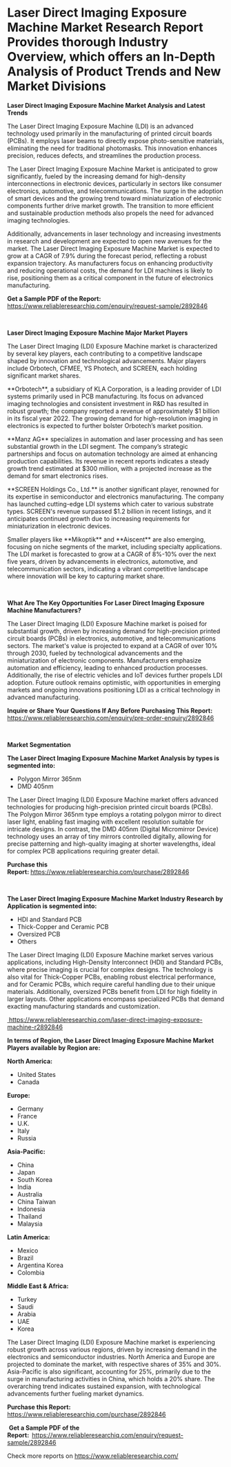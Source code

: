 <p><h1>Laser Direct Imaging Exposure Machine Market Research Report Provides thorough Industry Overview, which offers an In-Depth Analysis of Product Trends and New Market Divisions</h1></p><p><strong>Laser Direct Imaging Exposure Machine Market Analysis and Latest Trends</strong></p>
<p><p>The Laser Direct Imaging Exposure Machine (LDI) is an advanced technology used primarily in the manufacturing of printed circuit boards (PCBs). It employs laser beams to directly expose photo-sensitive materials, eliminating the need for traditional photomasks. This innovation enhances precision, reduces defects, and streamlines the production process. </p><p>The Laser Direct Imaging Exposure Machine Market is anticipated to grow significantly, fueled by the increasing demand for high-density interconnections in electronic devices, particularly in sectors like consumer electronics, automotive, and telecommunications. The surge in the adoption of smart devices and the growing trend toward miniaturization of electronic components further drive market growth. The transition to more efficient and sustainable production methods also propels the need for advanced imaging technologies. </p><p>Additionally, advancements in laser technology and increasing investments in research and development are expected to open new avenues for the market. The Laser Direct Imaging Exposure Machine Market is expected to grow at a CAGR of 7.9% during the forecast period, reflecting a robust expansion trajectory. As manufacturers focus on enhancing productivity and reducing operational costs, the demand for LDI machines is likely to rise, positioning them as a critical component in the future of electronics manufacturing.</p></p>
<p><strong>Get a Sample PDF of the Report:&nbsp;</strong> <a href="https://www.reliableresearchiq.com/enquiry/request-sample/2892846?utm_campaign=3202&utm_medium=2&utm_source=Github&utm_content=ia&utm_term=15032025&utm_id=laser-direct-imaging-exposure-machine">https://www.reliableresearchiq.com/enquiry/request-sample/2892846</a></p>
<p>&nbsp;</p>
<p><strong>Laser Direct Imaging Exposure Machine Major Market Players</strong></p>
<p><p>The Laser Direct Imaging (LDI) Exposure Machine market is characterized by several key players, each contributing to a competitive landscape shaped by innovation and technological advancements. Major players include Orbotech, CFMEE, YS Photech, and SCREEN, each holding significant market shares.</p><p>**Orbotech**, a subsidiary of KLA Corporation, is a leading provider of LDI systems primarily used in PCB manufacturing. Its focus on advanced imaging technologies and consistent investment in R&D has resulted in robust growth; the company reported a revenue of approximately $1 billion in its fiscal year 2022. The growing demand for high-resolution imaging in electronics is expected to further bolster Orbotech’s market position.</p><p>**Manz AG** specializes in automation and laser processing and has seen substantial growth in the LDI segment. The company’s strategic partnerships and focus on automation technology are aimed at enhancing production capabilities. Its revenue in recent reports indicates a steady growth trend estimated at $300 million, with a projected increase as the demand for smart electronics rises.</p><p>**SCREEN Holdings Co., Ltd.** is another significant player, renowned for its expertise in semiconductor and electronics manufacturing. The company has launched cutting-edge LDI systems which cater to various substrate types. SCREEN's revenue surpassed $1.2 billion in recent listings, and it anticipates continued growth due to increasing requirements for miniaturization in electronic devices.</p><p>Smaller players like **Mikoptik** and **Aiscent** are also emerging, focusing on niche segments of the market, including specialty applications. The LDI market is forecasted to grow at a CAGR of 8%-10% over the next five years, driven by advancements in electronics, automotive, and telecommunication sectors, indicating a vibrant competitive landscape where innovation will be key to capturing market share.</p></p>
<p>&nbsp;</p>
<p><strong>What Are The Key Opportunities For Laser Direct Imaging Exposure Machine Manufacturers?</strong></p>
<p><p>The Laser Direct Imaging (LDI) Exposure Machine market is poised for substantial growth, driven by increasing demand for high-precision printed circuit boards (PCBs) in electronics, automotive, and telecommunications sectors. The market's value is projected to expand at a CAGR of over 10% through 2030, fueled by technological advancements and the miniaturization of electronic components. Manufacturers emphasize automation and efficiency, leading to enhanced production processes. Additionally, the rise of electric vehicles and IoT devices further propels LDI adoption. Future outlook remains optimistic, with opportunities in emerging markets and ongoing innovations positioning LDI as a critical technology in advanced manufacturing.</p></p>
<p><strong>Inquire or Share Your Questions If Any Before Purchasing This Report:</strong> <a href="https://www.reliableresearchiq.com/enquiry/pre-order-enquiry/2892846?utm_campaign=3202&utm_medium=2&utm_source=Github&utm_content=ia&utm_term=15032025&utm_id=laser-direct-imaging-exposure-machine">https://www.reliableresearchiq.com/enquiry/pre-order-enquiry/2892846</a></p>
<p>&nbsp;</p>
<p><strong>Market Segmentation</strong></p>
<p><strong>The Laser Direct Imaging Exposure Machine Market Analysis by types is segmented into:</strong></p>
<p><ul><li>Polygon Mirror 365nm</li><li>DMD 405nm</li></ul></p>
<p><p>The Laser Direct Imaging (LDI) Exposure Machine market offers advanced technologies for producing high-precision printed circuit boards (PCBs). The Polygon Mirror 365nm type employs a rotating polygon mirror to direct laser light, enabling fast imaging with excellent resolution suitable for intricate designs. In contrast, the DMD 405nm (Digital Micromirror Device) technology uses an array of tiny mirrors controlled digitally, allowing for precise patterning and high-quality imaging at shorter wavelengths, ideal for complex PCB applications requiring greater detail.</p></p>
<p><strong>Purchase this Report:&nbsp;</strong><a href="https://www.reliableresearchiq.com/purchase/2892846?utm_campaign=3202&utm_medium=2&utm_source=Github&utm_content=ia&utm_term=15032025&utm_id=laser-direct-imaging-exposure-machine">https://www.reliableresearchiq.com/purchase/2892846</a></p>
<p>&nbsp;</p>
<p><strong>The Laser Direct Imaging Exposure Machine Market Industry Research by Application is segmented into:</strong></p>
<p><ul><li>HDI and Standard PCB</li><li>Thick-Copper and Ceramic PCB</li><li>Oversized PCB</li><li>Others</li></ul></p>
<p><p>The Laser Direct Imaging (LDI) Exposure Machine market serves various applications, including High-Density Interconnect (HDI) and Standard PCBs, where precise imaging is crucial for complex designs. The technology is also vital for Thick-Copper PCBs, enabling robust electrical performance, and for Ceramic PCBs, which require careful handling due to their unique materials. Additionally, oversized PCBs benefit from LDI for high fidelity in larger layouts. Other applications encompass specialized PCBs that demand exacting manufacturing standards and customization.</p></p>
<p><a href="https://www.reliableresearchiq.com/laser-direct-imaging-exposure-machine-r2892846?utm_campaign=3202&utm_medium=2&utm_source=Github&utm_content=ia&utm_term=15032025&utm_id=laser-direct-imaging-exposure-machine">&nbsp;https://www.reliableresearchiq.com/laser-direct-imaging-exposure-machine-r2892846</a></p>
<p><strong>In terms of Region, the Laser Direct Imaging Exposure Machine Market Players available by Region are:</strong></p>
<p>
    <p> <strong> North America: </strong>
        <ul>
            <li>United States</li>
            <li>Canada</li>
        </ul>
        </p> 
    <p> <strong> Europe: </strong>
        <ul>
            <li>Germany</li>
            <li>France</li>
            <li>U.K.</li>
            <li>Italy</li>
            <li>Russia</li>
        </ul>
        </p> 
    <p> <strong> Asia-Pacific: </strong>
        <ul>
            <li>China</li>
            <li>Japan</li>
            <li>South Korea</li>
            <li>India</li>
            <li>Australia</li>
            <li>China Taiwan</li>
            <li>Indonesia</li>
            <li>Thailand</li>
            <li>Malaysia</li>
        </ul>
        </p> 
    <p> <strong> Latin America: </strong>
        <ul>
            <li>Mexico</li>
            <li>Brazil</li>
            <li>Argentina Korea</li>
            <li>Colombia</li>
        </ul>
        </p> 
    <p> <strong> Middle East & Africa: </strong>
        <ul>
            <li>Turkey</li>
            <li>Saudi</li>
            <li>Arabia</li>
            <li>UAE</li>
            <li>Korea</li>
        </ul>
    </p>
    </p>
<p><p>The Laser Direct Imaging (LDI) Exposure Machine market is experiencing robust growth across various regions, driven by increasing demand in the electronics and semiconductor industries. North America and Europe are projected to dominate the market, with respective shares of 35% and 30%. Asia-Pacific is also significant, accounting for 25%, primarily due to the surge in manufacturing activities in China, which holds a 20% share. The overarching trend indicates sustained expansion, with technological advancements further fueling market dynamics.</p></p>
<p><strong>Purchase this Report: </strong><a href="https://www.reliableresearchiq.com/purchase/2892846?utm_campaign=3202&utm_medium=2&utm_source=Github&utm_content=ia&utm_term=15032025&utm_id=laser-direct-imaging-exposure-machine">https://www.reliableresearchiq.com/purchase/2892846</a></p>
<p>&nbsp;<strong>Get a Sample PDF of the Report:&nbsp;&nbsp;</strong><a href="https://www.reliableresearchiq.com/enquiry/request-sample/2892846?utm_campaign=3202&utm_medium=2&utm_source=Github&utm_content=ia&utm_term=15032025&utm_id=laser-direct-imaging-exposure-machine">https://www.reliableresearchiq.com/enquiry/request-sample/2892846</a></p>
<p><strong></strong></p>
<p>Check more reports on <a href="https://www.reliableresearchiq.com/?utm_campaign=3202&utm_medium=2&utm_source=Github&utm_content=ia&utm_term=15032025&utm_id=laser-direct-imaging-exposure-machine">https://www.reliableresearchiq.com/</a></p>